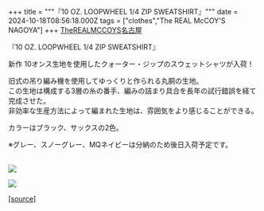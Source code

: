 +++
title = """『10 OZ. LOOPWHEEL 1/4 ZIP SWEATSHIRT』"""
date = 2024-10-18T08:56:18.000Z
tags = ["clothes","The REAL McCOY'S NAGOYA"]
+++
[TheREALMCCOYS名古屋](https://www.instagram.com/explore/tags/therealmccoys%E5%90%8D%E5%8F%A4%E5%B1%8B/)  
  
『10 OZ. LOOPWHEEL 1/4 ZIP SWEATSHIRT』  
  
新作 10オンス生地を使用したクォーター・ジップのスウェットシャツが入荷！  
  
旧式の吊り編み機を使用してゆっくりと作られる丸胴の生地。  
この生地は構成する3層の糸の番手、編みの詰まり具合を長年の試行錯誤を経て完成させた。  
非効率な生産方法によって編まれた生地は、雰囲気をより感じることができる。  
  
カラーはブラック、サックスの2色。  
  
※グレー、スノーグレー、MQネイビーは分納のため後日入荷予定です。  
 

[![](https://stat.ameba.jp/user_images/20241018/17/realmccoy-nagoya/19/74/j/o2838283815499426913.jpg)](https://stat.ameba.jp/user_images/20241018/17/realmccoy-nagoya/19/74/j/o2838283815499426913.jpg)

[![](https://stat.ameba.jp/user_images/20241018/17/realmccoy-nagoya/f9/6d/j/o2580258015499426940.jpg)](https://stat.ameba.jp/user_images/20241018/17/realmccoy-nagoya/f9/6d/j/o2580258015499426940.jpg)

[[source]](https://ameblo.jp/realmccoy-nagoya/entry-12871752986.html)

